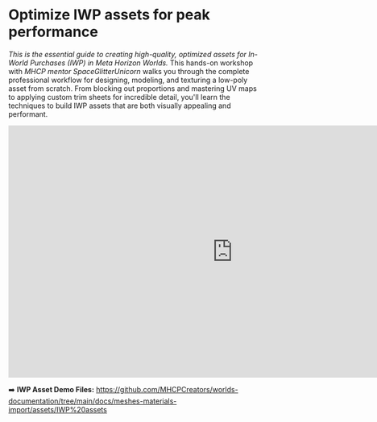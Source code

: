 # Optimize IWP assets for peak performance
*This is the essential guide to creating high-quality, optimized assets for In-World Purchases (IWP) in Meta Horizon Worlds.* This hands-on workshop with *MHCP mentor SpaceGlitterUnicorn* walks you through the complete professional workflow for designing, modeling, and texturing a low-poly asset from scratch. From blocking out proportions and mastering UV maps to applying custom trim sheets for incredible detail, you'll learn the techniques to build IWP assets that are both visually appealing and performant.

<iframe width="890" height="501" src="https://www.youtube.com/embed/CcTjZiF5_PE" title="Optimize IWP Assets for Peak Performance" frameborder="0" allow="accelerometer; autoplay; clipboard-write; encrypted-media; gyroscope; picture-in-picture; web-share" referrerpolicy="strict-origin-when-cross-origin" allowfullscreen></iframe>

➡️ **IWP Asset Demo Files:** https://github.com/MHCPCreators/worlds-documentation/tree/main/docs/meshes-materials-import/assets/IWP%20assets